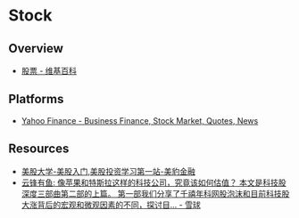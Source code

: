 # Stock

## Overview

- [股票 - 维基百科](https://zh.wikipedia.org/wiki/%E8%82%A1%E7%A5%A8)

## Platforms

- [Yahoo Finance - Business Finance, Stock Market, Quotes, News](https://finance.yahoo.com/)

## Resources

- [美股大学-美股入门,美股投资学习第一站-美豹金融](https://www.usmeibao.com/knowledge.html)
- [云锋有鱼: 像苹果和特斯拉这样的科技公司，究竟该如何估值？ 本文是科技股深度三部曲第二部的上篇。 第一部我们分享了千禧年科网股泡沫和目前科技股大涨背后的宏观和微观因素的不同，探讨目... - 雪球](https://xueqiu.com/4138967575/87706328)
